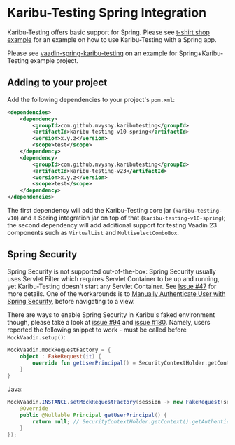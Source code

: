 # Karibu-Testing Spring Integration

Karibu-Testing offers basic support for Spring. Please see [t-shirt shop example](https://github.com/mvysny/t-shirt-shop-example) for
an example on how to use Karibu-Testing with a Spring app.

Please see [vaadin-spring-karibu-testing](https://github.com/mvysny/vaadin-spring-karibu-testing)
on an example for Spring+Karibu-Testing example project.

## Adding to your project

Add the following dependencies to your project's `pom.xml`:

```xml
<dependencies>
    <dependency>
        <groupId>com.github.mvysny.kaributesting</groupId>
        <artifactId>karibu-testing-v10-spring</artifactId>
        <version>x.y.z</version>
        <scope>test</scope>
    </dependency>
    <dependency>
        <groupId>com.github.mvysny.kaributesting</groupId>
        <artifactId>karibu-testing-v23</artifactId>
        <version>x.y.z</version>
        <scope>test</scope>
    </dependency>
</dependencies>
```

The first dependency will add the Karibu-Testing core jar (`karibu-testing-v10`) and a Spring integration
jar on top of that (`karibu-testing-v10-spring`); the second dependency
will add additional support for testing Vaadin 23 components such as `VirtualList`
and `MultiselectComboBox`.

## Spring Security

Spring Security is not supported out-of-the-box: Spring Security usually uses Servlet Filter
which requires Servlet Container to be up and running, yet Karibu-Testing doesn't
start any Servlet Container. See [Issue #47](https://github.com/mvysny/karibu-testing/issues/47)
for more details. One of the workarounds is to [Manually Authenticate User with Spring Security](https://www.baeldung.com/manually-set-user-authentication-spring-security),
before navigating to a view.

There are ways to enable Spring Security in Karibu's faked environment though, please
take a look at [issue #94](https://github.com/mvysny/karibu-testing/issues/94) and
[issue #180](https://github.com/mvysny/karibu-testing/issues/180). Namely, users
reported the following snippet to work - must be called before `MockVaadin.setup()`:
```kotlin
MockVaadin.mockRequestFactory = {
    object : FakeRequest(it) {
        override fun getUserPrincipal() = SecurityContextHolder.getContext().authentication
    }
}
```
Java:
```java
MockVaadin.INSTANCE.setMockRequestFactory(session -> new FakeRequest(session) {
    @Override
    public @Nullable Principal getUserPrincipal() {
        return null; // SecurityContextHolder.getContext().getAuthentication()
    }
});
```
